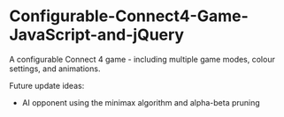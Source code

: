 # Configurable-Connect4-Game-JavaScript-and-jQuery
A configurable Connect 4 game - including multiple game modes, colour settings, and animations.

Future update ideas:

- AI opponent using the minimax algorithm and alpha-beta pruning

